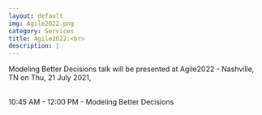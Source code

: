 ```yaml
---
layout: default
img: Agile2022.png
category: Services
title: Agile2022:<br>
description: |
---
```

  Modeling Better Decisions talk will be presented at Agile2022 - Nashville, TN on Thu, 21 July 2021,<br><br>

  10:45 AM - 12:00 PM - Modeling Better Decisions